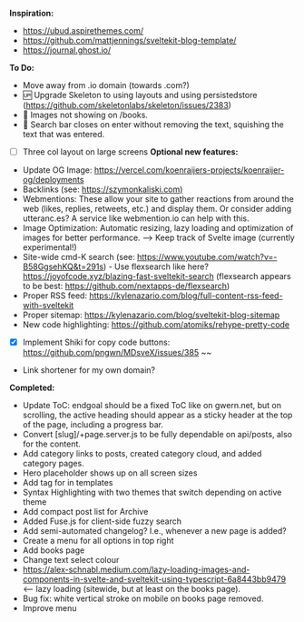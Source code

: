 **Inspiration:**
- https://ubud.aspirethemes.com/
- https://github.com/mattjennings/sveltekit-blog-template/
- https://journal.ghost.io/

**To Do:**
- Move away from .io domain (towards .com?)
- 🆙 Upgrade Skeleton to using layouts and using persistedstore (https://github.com/skeletonlabs/skeleton/issues/2383)
- 🐞 Images not showing on /books. 
- 🐞 Search bar closes on enter without removing the text, squishing the text that was entered. 
- [ ] Three col layout on large screens
**Optional new features:**
- Update OG Image: https://vercel.com/koenraijers-projects/koenraijer-og/deployments 
- Backlinks (see: [https://szymonkaliski.com)](https://szymonkaliski.com/writing/2024-07-01-building-a-static-site-generator/#backlinking)
- Webmentions: These allow your site to gather reactions from around the web (likes, replies, retweets, etc.) and display them. Or consider adding utteranc.es? A service like webmention.io can help with this.
- Image Optimization: Automatic resizing, lazy loading and optimization of images for better performance. --> Keep track of Svelte image (currently experimental!)
- Site-wide cmd-K search (see: https://www.youtube.com/watch?v=-B58GgsehKQ&t=291s) - Use flexsearch like here? https://joyofcode.xyz/blazing-fast-sveltekit-search (flexsearch appears to be best: https://github.com/nextapps-de/flexsearch)
- Proper RSS feed: https://kylenazario.com/blog/full-content-rss-feed-with-sveltekit 
- Proper sitemap: https://kylenazario.com/blog/sveltekit-blog-sitemap 
- New code highlighting: https://github.com/atomiks/rehype-pretty-code 
- [X] Implement Shiki for copy code buttons: https://github.com/pngwn/MDsveX/issues/385 ~~
- Link shortener for my own domain?

**Completed:**
- Update ToC: endgoal should be a fixed ToC like on gwern.net, but on scrolling, the active heading should appear as a sticky header at the top of the page, including a progress bar.
- Convert [slug]/+page.server.js to be fully dependable on api/posts, also for the content.
- Add category links to posts, created category cloud, and added category pages.
- Hero placeholder shows up on all screen sizes
- Add <A> tag for in templates
- Syntax Highlighting with two themes that switch depending on active theme
- Add compact post list for Archive
- Added Fuse.js for client-side fuzzy search
- Add semi-automated changelog? I.e., whenever a new page is added?
- Create a menu for all options in top right 
- Add books page
- Change text select colour
- https://alex-schnabl.medium.com/lazy-loading-images-and-components-in-svelte-and-sveltekit-using-typescript-6a8443bb9479 <-- lazy loading (sitewide, but at least on the books page). 
- Bug fix: white vertical stroke on mobile on books page removed.
- Improve menu 
